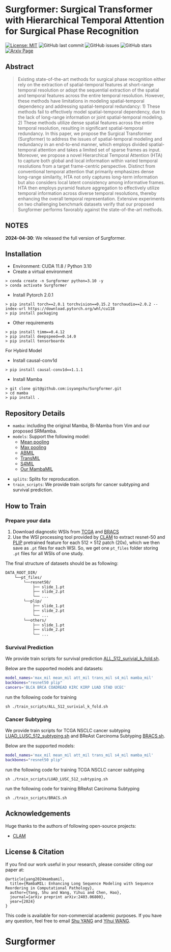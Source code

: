 # Surgformer: Surgical Transformer with Hierarchical Temporal Attention for Surgical Phase Recognition


[![License: MIT](https://img.shields.io/badge/License-MIT-green.svg)](https://opensource.org/licenses/MIT)
![GitHub last commit](https://img.shields.io/github/last-commit/isyangshu/Surgformer?style=flat-square)
![GitHub issues](https://img.shields.io/github/issues/isyangshu/Surgformer?style=flat-square)
![GitHub stars](https://img.shields.io/github/stars/isyangshu/Surgformer?style=flat-square)
[![Arxiv Page](https://img.shields.io/badge/Arxiv-2403.06800-red?style=flat-square)](https://arxiv.org/pdf/2403.06800.pdf)


## Abstract

> Existing state-of-the-art methods for surgical phase recognition either rely on the extraction of spatial-temporal features at short-range temporal resolution or adopt the sequential extraction of the spatial and temporal features across the entire temporal resolution. However, these methods have limitations in modeling spatial-temporal dependency and addressing spatial-temporal redundancy: 1) These methods fail to effectively model spatial-temporal dependency, due to the lack of long-range information or joint spatial-temporal modeling. 2) These methods utilize dense spatial features across the entire temporal resolution, resulting in significant spatial-temporal redundancy. In this paper, we propose the Surgical Transformer (Surgformer) to address the issues of spatial-temporal modeling and redundancy in an end-to-end manner, which employs divided spatial-temporal attention and takes a limited set of sparse frames as input. Moreover, we propose a novel Hierarchical Temporal Attention (HTA) to capture both global and local information within varied temporal resolutions from a target frame-centric perspective. Distinct from conventional temporal attention that primarily emphasizes dense long-range similarity, HTA not only captures long-term information but also considers local latent consistency among informative frames. HTA then employs pyramid feature aggregation to effectively utilize temporal information across diverse temporal resolutions, thereby enhancing the overall temporal representation. Extensive experiments on two challenging benchmark datasets verify that our proposed Surgformer performs favorably against the state-of-the-art methods.

## NOTES

**2024-04-30**: We released the full version of Surgformer.

## Installation
* Environment: CUDA 11.8 / Python 3.10
* Create a virtual environment
```shell
> conda create -n Surgformer python=3.10 -y
> conda activate Surgformer
```
* Install Pytorch 2.0.1
```shell
> pip install torch==2.0.1 torchvision==0.15.2 torchaudio==2.0.2 --index-url https://download.pytorch.org/whl/cu118
> pip install packaging
```
* Other requirements
```shell
> pip install timm==0.4.12
> pip install deepspeed==0.14.0
> pip install tensorboardx
```
For Hybird Model
* Install causal-conv1d
```shell
> pip install causal-conv1d==1.1.1
```
* Install Mamba
```shell
> git clone git@github.com:isyangshu/Surgformer.git
> cd mamba
> pip install .
```

## Repository Details

<!-- * `csv`:  Complete Cbioportal files, including the features path and data splits with 5-fold cross-validation. 
* `datasets`: The code for Dataset, you can just replace the path in Line-25. -->
* `mamba`: including the original Mamba, Bi-Mamba from Vim and our proposed SRMamba.
* `models`: Support the following model:
  - [Mean pooling](https://github.com/isyangshu/MambaMIL/tree/main/models/Mean_Max_MIL.py) 
  - [Max pooling](https://github.com/isyangshu/MambaMIL/tree/main/models/Mean_Max_MIL.py) 
  - [ABMIL](https://github.com/isyangshu/MambaMIL/tree/main/models/ABMIL.py)  
  - [TransMIL](https://github.com/isyangshu/MambaMIL/tree/main/models/TransMIL.py)
  - [S4MIL](https://github.com/isyangshu/MambaMIL/tree/main/models/S4MIL.py)
  - [Our MambaMIL](https://github.com/isyangshu/MambaMIL/tree/main/models/MambaMIL.py)
<!-- * `results`: the results on 12 datasets, including BLCA BRCA CESC CRC GBMLGG KIRC LIHC LUAD LUSC PAAD SARC UCEC. -->
* `splits`: Splits for reproducation.
* `train_scripts`: We provide train scripts for cancer subtyping and survival prediction.

## How to Train
### Prepare your data
1. Download diagnostic WSIs from [TCGA](https://portal.gdc.cancer.gov/) and [BRACS](https://www.bracs.icar.cnr.it/) 
2. Use the WSI processing tool provided by [CLAM](https://github.com/mahmoodlab/CLAM) to extract resnet-50 and [PLIP](https://github.com/PathologyFoundation/plip/tree/main) pretrained feature for each 512 $\times$ 512 patch (20x), which we then save as `.pt` files for each WSI. So, we get one `pt_files` folder storing `.pt` files for all WSIs of one study.

The final structure of datasets should be as following:
```bash
DATA_ROOT_DIR/
    └──pt_files/
        └──resnet50/
            ├── slide_1.pt
            ├── slide_2.pt
            └── ...
        └──plip/
            ├── slide_1.pt
            ├── slide_2.pt
            └── ...
        └──others/
            ├── slide_1.pt
            ├── slide_2.pt
            └── ...
```
### Survival Prediction
We provide train scripts for survival prediction [ALL_512_surivial_k_fold.sh](https://github.com/isyangshu/MambaMIL/tree/main/train_scripts/ALL_512_survival_k_fold.sh).

Below are the supported models and datasets:

```bash
model_names='max_mil mean_mil att_mil trans_mil s4_mil mamba_mil'
backbones="resnet50 plip"
cancers='BLCA BRCA COADREAD KIRC KIRP LUAD STAD UCEC'
```

run the following code for training

```shell
sh ./train_scripts/ALL_512_surivial_k_fold.sh
```

### Cancer Subtyping
We provide train scripts for TCGA NSCLC cancer subtyping [LUAD_LUSC_512_subtyping.sh](https://github.com/isyangshu/MambaMIL/tree/main/train_scripts/LUAD_LUSC_512_subtyping.sh) and BReAst Carcinoma Subtyping [BRACS.sh](https://github.com/isyangshu/MambaMIL/tree/main/train_scripts/train_scripts/BRACS.sh).

Below are the supported models:

```bash
model_names='max_mil mean_mil att_mil trans_mil s4_mil mamba_mil'
backbones="resnet50 plip"
```

run the following code for training TCGA NSCLC cancer subtyping 

```shell
sh ./train_scripts/LUAD_LUSC_512_subtyping.sh
```
run the following code for training BReAst Carcinoma Subtyping 

```shell
sh ./train_scripts/BRACS.sh
```

## Acknowledgements
Huge thanks to the authors of following open-source projects:
- [CLAM](https://github.com/mahmoodlab/CLAM)



## License & Citation 
If you find our work useful in your research, please consider citing our paper at:

```text
@article{yang2024mambamil,
  title={MambaMIL: Enhancing Long Sequence Modeling with Sequence Reordering in Computational Pathology},
  author={Yang, Shu and Wang, Yihui and Chen, Hao},
  journal={arXiv preprint arXiv:2403.06800},
  year={2024}
}
```
This code is available for non-commercial academic purposes. If you have any question, feel free to email [Shu YANG](yangshu@connect.ust.hk) and [Yihui WANG](ywangrm@connect.ust.hk).
# Surgformer
